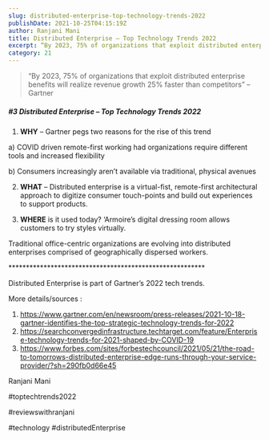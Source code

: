 ```yaml
---
slug: distributed-enterprise-top-technology-trends-2022
publishDate: 2021-10-25T04:15:19Z
author: Ranjani Mani
title: Distributed Enterprise – Top Technology Trends 2022 
excerpt: “By 2023, 75% of organizations that exploit distributed enterprise benefits will realize revenue growth 25% faster than competitors” – Gartner #3 Distributed Enterprise – Top Technology Trends 2022 1) WHY – Gartner pegs two reasons for the rise of this trend a) COVID driven remote-first working had organizations require different tools and increased  ... 
category: 21
---
```


> “By 2023, 75% of organizations that exploit distributed enterprise benefits will realize revenue growth 25% faster than competitors” – Gartner

##### #3 Distributed Enterprise – Top Technology Trends 2022

1) **WHY** – Gartner pegs two reasons for the rise of this trend

a) COVID driven remote-first working had organizations require different tools and increased flexibility

b) Consumers increasingly aren’t available via traditional, physical avenues

2) **WHAT** – Distributed enterprise is a virtual-fist, remote-first architectural approach to digitize consumer touch-points and build out experiences to support products.

3) **WHERE** is it used today? ‘Armoire’s digital dressing room allows customers to try styles virtually.

Traditional office-centric organizations are evolving into distributed enterprises comprised of geographically dispersed workers.

\*\*\*\*\*\*\*\*\*\*\*\*\*\*\*\*\*\*\*\*\*\*\*\*\*\*\*\*\*\*\*\*\*\*\*\*\*\*\*\*\*\*\*\*\*\*\*\*\*\*\*\*\*\*\*\*

Distributed Enterprise is part of Gartner’s 2022 tech trends.

More details/sources : 

1. https://www.gartner.com/en/newsroom/press-releases/2021-10-18-gartner-identifies-the-top-strategic-technology-trends-for-2022
2. https://searchconvergedinfrastructure.techtarget.com/feature/Enterprise-technology-trends-for-2021-shaped-by-COVID-19
3. https://www.forbes.com/sites/forbestechcouncil/2021/05/21/the-road-to-tomorrows-distributed-enterprise-edge-runs-through-your-service-provider/?sh=290fb0d66e45

Ranjani Mani

#toptechtrends2022

#reviewswithranjani

#technology #distributedEnterprise